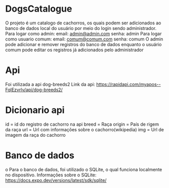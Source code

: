 # DogsCatalogue
O projeto é um catalogo de cachorros, os quais podem ser adicionados ao banco de dados local do usuário por meio do login sendo administrador.
Para logar como admin:
  email: admin@admin.com
  senha: admin
Para logar como usuario comum:
  email: comum@comum.com
  senha: comum
O admin pode adicionar e remover registros do banco de dados enquanto o usuário comum pode editar os registros já adicionados pelo administrador

# Api
Foi utilizada a api dog-breeds2
Link da api: https://rapidapi.com/myapos--FqlEzvrlv/api/dog-breeds2/

# Dicionario api
id = id do registro de cachorro na api
breed = Raça
origin = País de rigem da raça
url = Url com informações sobre o cachorro(wikipedia)
img = Url de imagem da raça do cachorro

# Banco de dados
o Para o banco de dados, foi utilizado o SQLite, o qual funciona localmente no dispositivo.
Informações sobre o SQLite: https://docs.expo.dev/versions/latest/sdk/sqlite/
